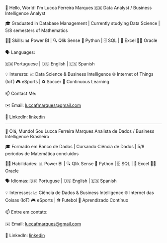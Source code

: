 🌟 Hello, World! I'm Lucca Ferreira Marques 🇧🇷 Data Analyst / Business Intelligence Analyst

🎓 Graduated in Database Management | Currently studying Data Science | 5/8 semesters of Mathematics


👨‍💻 Skills:
📊 Power BI | 🔍 Qlik Sense
🐍 Python | 🗄️ SQL | 📄 Excel
🧑‍💻 Oracle

🗣️ Languages:

🇧🇷 Portuguese | 🇺🇸 English | 🇪🇸 Spanish


💡 Interests:
📈 Data Science & Business Intelligence
🌐 Internet of Things (IoT)
🎮 eSports | ⚽ Soccer
🧠 Continuous Learning


📫 Contact Me:

✉️ Email: luccafmarques@gmail.com

💼 LinkedIn: [linkedin](https://www.linkedin.com/in/luccafmarques)

-------------------------------------------------------------------------------------------------

🌟 Olá, Mundo! Sou Lucca Ferreira Marques Analista de Dados / Business Intelligence Brasileiro

🎓 Formado em Banco de Dados | Cursando Ciência de Dados | 5/8 períodos de Matemática concluídos


👨‍💻 Habilidades:
📊 Power BI | 🔍 Qlik Sense
🐍 Python | 🗄️ SQL | 📄 Excel
🧑‍💻 Oracle


🗣️ Idiomas:
🇧🇷 Portuguse | 🇺🇸 English | 🇪🇸 Spanish


💡 Interesses:
📈 Ciência de Dados & Business Intelligence
🌐 Internet das Coisas (IoT)
🎮 eSports | ⚽ Futebol
🧠 Aprendizado Contínuo


📫 Entre em contato:

✉️ Email: luccafmarques@gmail.com

💼 LinkedIn: [linkedin](https://www.linkedin.com/in/luccafmarques)
